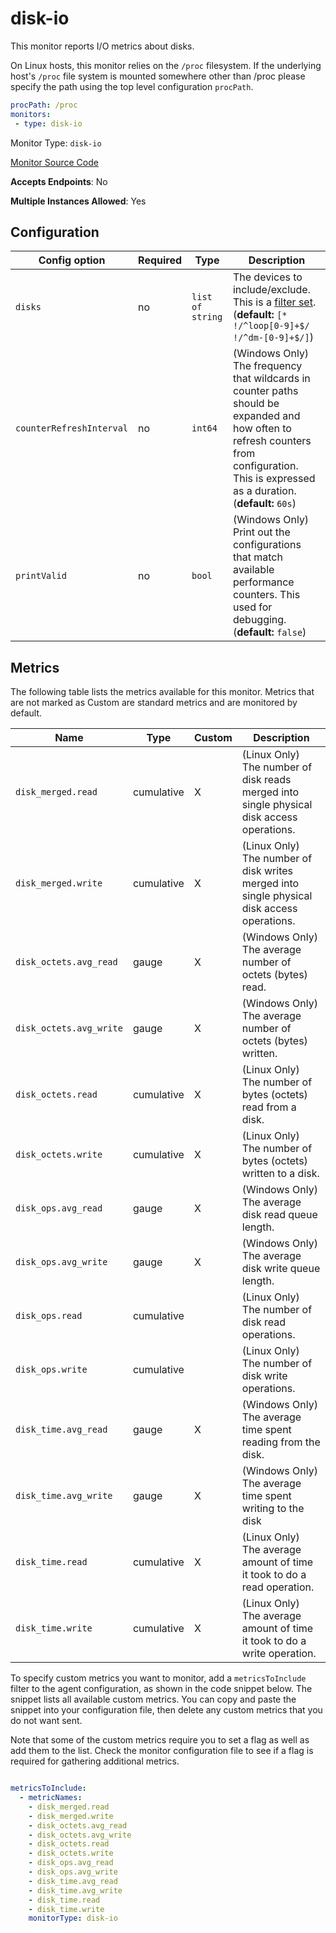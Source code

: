 <!--- GENERATED BY gomplate from scripts/docs/monitor-page.md.tmpl --->

# disk-io


This monitor reports I/O metrics about disks.

On Linux hosts, this monitor relies on the `/proc` filesystem.
If the underlying host's `/proc` file system is mounted somewhere other than
/proc please specify the path using the top level configuration `procPath`.

```yaml
procPath: /proc
monitors:
 - type: disk-io
```


Monitor Type: `disk-io`

[Monitor Source Code](https://github.com/signalfx/signalfx-agent/tree/master/internal/monitors/diskio)

**Accepts Endpoints**: No

**Multiple Instances Allowed**: Yes

## Configuration

| Config option | Required | Type | Description |
| --- | --- | --- | --- |
| `disks` | no | `list of string` | The devices to include/exclude. This is a [filter set](https://github.com/signalfx/signalfx-agent/blob/master/docs/filtering.md#generic-filters). (**default:** `[* !/^loop[0-9]+$/ !/^dm-[0-9]+$/]`) |
| `counterRefreshInterval` | no | `int64` | (Windows Only) The frequency that wildcards in counter paths should be expanded and how often to refresh counters from configuration. This is expressed as a duration. (**default:** `60s`) |
| `printValid` | no | `bool` | (Windows Only) Print out the configurations that match available performance counters.  This used for debugging. (**default:** `false`) |




## Metrics

The following table lists the metrics available for this monitor. Metrics that are not marked as Custom are standard metrics and are monitored by default.

| Name | Type | Custom | Description |
| ---  | ---  | ---    | ---         |
| `disk_merged.read` | cumulative | X | (Linux Only) The number of disk reads merged into single physical disk access operations. |
| `disk_merged.write` | cumulative | X | (Linux Only) The number of disk writes merged into single physical disk access operations. |
| `disk_octets.avg_read` | gauge | X | (Windows Only) The average number of octets (bytes) read. |
| `disk_octets.avg_write` | gauge | X | (Windows Only) The average number of octets (bytes) written. |
| `disk_octets.read` | cumulative | X | (Linux Only) The number of bytes (octets) read from a disk. |
| `disk_octets.write` | cumulative | X | (Linux Only) The number of bytes (octets) written to a disk. |
| `disk_ops.avg_read` | gauge | X | (Windows Only) The average disk read queue length. |
| `disk_ops.avg_write` | gauge | X | (Windows Only) The average disk write queue length. |
| `disk_ops.read` | cumulative |  | (Linux Only) The number of disk read operations. |
| `disk_ops.write` | cumulative |  | (Linux Only) The number of disk write operations. |
| `disk_time.avg_read` | gauge | X | (Windows Only) The average time spent reading from the disk. |
| `disk_time.avg_write` | gauge | X | (Windows Only) The average time spent writing to the disk |
| `disk_time.read` | cumulative | X | (Linux Only) The average amount of time it took to do a read operation. |
| `disk_time.write` | cumulative | X | (Linux Only) The average amount of time it took to do a write operation. |


To specify custom metrics you want to monitor, add a `metricsToInclude` filter
to the agent configuration, as shown in the code snippet below. The snippet
lists all available custom metrics. You can copy and paste the snippet into
your configuration file, then delete any custom metrics that you do not want
sent.

Note that some of the custom metrics require you to set a flag as well as add
them to the list. Check the monitor configuration file to see if a flag is
required for gathering additional metrics.

```yaml

metricsToInclude:
  - metricNames:
    - disk_merged.read
    - disk_merged.write
    - disk_octets.avg_read
    - disk_octets.avg_write
    - disk_octets.read
    - disk_octets.write
    - disk_ops.avg_read
    - disk_ops.avg_write
    - disk_time.avg_read
    - disk_time.avg_write
    - disk_time.read
    - disk_time.write
    monitorType: disk-io
```




